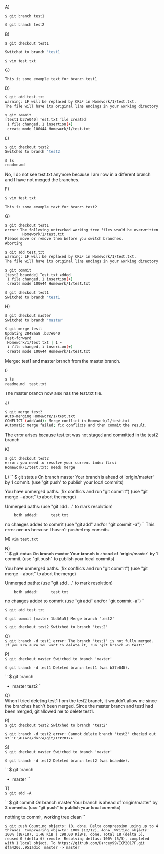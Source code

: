 A)  
```sh  
$ git branch test1  
```  
```sh  
$ git branch test2  
```
    
B)    
```sh  
$ git checkout test1  
```  

```sh  
Switched to branch 'test1'  
``` 

```   
$ vim test.txt  
```  

C)  
```sh  
This is some example text for branch test1  
```  

D)  
```sh
$ git add test.txt  
warning: LF will be replaced by CRLF in Homework/1/test.txt.  
The file will have its original line endings in your working directory.   
```  
  
```sh  
$ git commit
[test1 b37e040] Test.txt file created
 1 file changed, 1 insertion(+)
 create mode 100644 Homework/1/test.txt  
 ```  

E)  
```sh  
$ git checkout test2
Switched to branch 'test2'  
```  

```sh  
$ ls
readme.md   
```    
No, I do not see test.txt anymore because I am now in a different branch and I have not merged the branches.  

F)  
```sh  
$ vim test.txt  
```    
```sh  
This is some example text for branch test2.  
```    

G)    
```sh    
$ git checkout test1
error: The following untracked working tree files would be overwritten by checkout:
        Homework/1/test.txt
Please move or remove them before you switch branches.
Aborting  
```    

```sh  
$ git add test.txt
warning: LF will be replaced by CRLF in Homework/1/test.txt.
The file will have its original line endings in your working directory.  
```    

```sh  
$ git commit
[test2 bcaedde] Test.txt added
 1 file changed, 1 insertion(+)
 create mode 100644 Homework/1/test.txt 
 ```    

```sh  
$ git checkout test1
Switched to branch 'test1'  
```  

H)  
```sh  
$ git checkout master
Switched to branch 'master'  
```    

```sh  
$ git merge test1
Updating 2848aa8..b37e040
Fast-forward
 Homework/1/test.txt | 1 +
 1 file changed, 1 insertion(+)
 create mode 100644 Homework/1/test.txt  
 ```  
 Merged test1 and master branch from the master branch.  

I)  
```sh  
$ ls
readme.md  test.txt  
```    
The master branch now also has the test.txt file.  

J)  
```sh  
$ git merge test2
Auto-merging Homework/1/test.txt
CONFLICT (add/add): Merge conflict in Homework/1/test.txt
Automatic merge failed; fix conflicts and then commit the result.  
```    
The error arises because test.txt was not staged and committed in the test2 branch.  

K)  
```sh  
$ git checkout test2
error: you need to resolve your current index first
Homework/1/test.txt: needs merge  
```

L) 
`` $ git status
On branch master
Your branch is ahead of 'origin/master' by 1 commit.
  (use "git push" to publish your local commits)

You have unmerged paths.
  (fix conflicts and run "git commit")
  (use "git merge --abort" to abort the merge)

Unmerged paths:
  (use "git add <file>..." to mark resolution)

        both added:      test.txt

no changes added to commit (use "git add" and/or "git commit -a") ``
This error occurs because I haven't pushed my commits.  

M) 
`` vim test.txt ``  

N)  
`` $ git status
On branch master
Your branch is ahead of 'origin/master' by 1 commit.
  (use "git push" to publish your local commits)

You have unmerged paths.
  (fix conflicts and run "git commit")
  (use "git merge --abort" to abort the merge)

Unmerged paths:
  (use "git add <file>..." to mark resolution)

        both added:      test.txt

no changes added to commit (use "git add" and/or "git commit -a") ``  

`` $ git add test.txt ``  
  
`` $ git commit
[master 1bdb5a5] Merge branch 'test2' ``  

`` $ git checkout test2
Switched to branch 'test2' ``  

O)  
`` $ git branch -d test1
error: The branch 'test1' is not fully merged.
If you are sure you want to delete it, run 'git branch -D test1'. ``  

P)  
`` $ git checkout master
Switched to branch 'master' ``  

`` $ git branch -d test1
Deleted branch test1 (was b37e040). ``  

`` $ git branch
* master
  test2 ``  

Q)  
When I tried deleting test1 from the test2 branch, it wouldn't allow me since the branches hadn't been merged. Since the master branch and test1 had been merged, git allowed me to delete test1.  

R)  
`` $ git checkout test2
Switched to branch 'test2' ``  
  
`` $ git branch -d test2
error: Cannot delete branch 'test2' checked out at 'C:/Users/darce/git/ICP2017F' ``  

S)  
`` $ git checkout master
Switched to branch 'master' ``  

`` $ git branch -d test2
Deleted branch test2 (was bcaedde). ``  

`` $ git branch
* master ``  

T)  
`` $ git add -A ``  

`` $ git commit
On branch master
Your branch is ahead of 'origin/master' by 3 commits.
  (use "git push" to publish your local commits)

nothing to commit, working tree clean ``  
 
`` $ git push
Counting objects: 18, done.
Delta compression using up to 4 threads.
Compressing objects: 100% (12/12), done.
Writing objects: 100% (18/18), 1.46 KiB | 298.00 KiB/s, done.
Total 18 (delta 5), reused 0 (delta 0)
remote: Resolving deltas: 100% (5/5), completed with 1 local object.
To https://github.com/Darcey99/ICP2017F.git
   dfa4200..951ad1c  master -> master ``     

  



 




  

    


   


  
 


 


  




 



  



 
   






